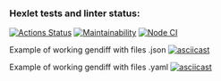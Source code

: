 ### Hexlet tests and linter status:

[![Actions Status](https://github.com/Evgen-Polyanskii/backend-project-lvl2/workflows/hexlet-check/badge.svg?branch=)](https://github.com/Evgen-Polyanskii/backend-project-lvl2/actions?query=branch:)
[![Maintainability](https://api.codeclimate.com/v1/badges/dfc50c2d88cd46d069c1/maintainability)](https://codeclimate.com/github/Evgen-Polyanskii/backend-project-lvl2)
[![Node CI](https://github.com/Evgen-Polyanskii/backend-project-lvl2/actions/workflows/ci.yml/badge.svg)](https://github.com/Evgen-Polyanskii/backend-project-lvl2/actions)

Example of working gendiff with files .json
[![asciicast](https://asciinema.org/a/Z0IYca9nYV4hg4unZLfAvU9Ve.svg)](https://asciinema.org/a/Z0IYca9nYV4hg4unZLfAvU9Ve)

Example of working gendiff with files .yaml
[![asciicast](https://asciinema.org/a/pEvbXyZqNOZ2oBZ5DwDdJJd6I.svg)](https://asciinema.org/a/pEvbXyZqNOZ2oBZ5DwDdJJd6I)
